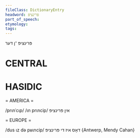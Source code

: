 ```yaml
---
fileClass: DictionaryEntry
headword: פּרינציפּ
part_of_speech: 
etymology: 
tags: 
---
```

פּרינציפּ
־ן
דער

CENTRAL
========

HASIDIC
=======
= AMERICA = 

/prɩnˈcɩp/
/ɩn prɩncip/ אין פּרינציפּ

= EUROPE = 

/dus ɩz də pʁɩncip/ דאָס איז די פּרינציפּ {Antwerp, Mendy Cahan}